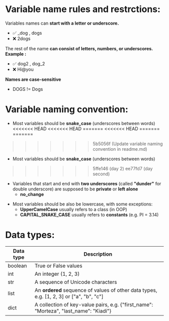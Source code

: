 # Variable name rules and restrctions:

Variables names can **start with a letter or underscore.**

* ✅ _dog , dogs    
* ❌ 2dogs


The rest of the name **can consist of letters, numbers, or underscores.**
**Example :**
* ✅ dog2 , dog_2    
* ❌ Hi@you

**Names are case-sensitive**

* DOGS != Dogs

# Variable naming convention:

- Most variables should be **snake_case** (underscores between words)
<<<<<<< HEAD
<<<<<<< HEAD
=======
<<<<<<< HEAD
=======
=======
>>>>>>> 5b5056f (Update variable naming convention in readme.md)
- Most variables should be **snake_case** (underscores between words)
>>>>>>> 5ffe146 (day 2)
>>>>>>> ee77fd7 (day second)
* Variables that start and end with **two underscores** (called **"dunder"** for double underscore) are
supposed to be **private** or **left alone**
  - __no_change__
- Most variables should be also be lowercase, with some exceptions:
  - **UpperCamelCase** usually refers to a class (in OOP)
  - **CAPITAL_SNAKE_CASE** usually refers to **constants** (e.g. PI = 3.14)

# Data types:

| Data type | Description                                                |
|-----------|------------------------------------------------------------|
| boolean   | True or False values                                       |
| int       | An integer (1, 2, 3)                                       |
| str       | A sequence of Unicode characters                           |
| list      | An **ordered** sequence of values of other data types, e.g. [1, 2, 3] or ["a", "b", "c"] |
| dict      | A collection of key-value pairs, e.g. {"first_name": "Morteza", "last_name": "Kiadi"} |
